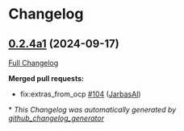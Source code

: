 # Changelog

## [0.2.4a1](https://github.com/OpenVoiceOS/ovos-audio/tree/0.2.4a1) (2024-09-17)

[Full Changelog](https://github.com/OpenVoiceOS/ovos-audio/compare/0.2.3...0.2.4a1)

**Merged pull requests:**

- fix:extras\_from\_ocp [\#104](https://github.com/OpenVoiceOS/ovos-audio/pull/104) ([JarbasAl](https://github.com/JarbasAl))



\* *This Changelog was automatically generated by [github_changelog_generator](https://github.com/github-changelog-generator/github-changelog-generator)*

